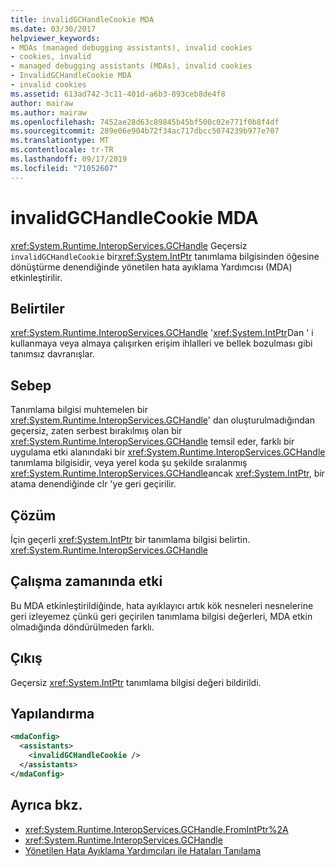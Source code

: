 ```yaml
---
title: invalidGCHandleCookie MDA
ms.date: 03/30/2017
helpviewer_keywords:
- MDAs (managed debugging assistants), invalid cookies
- cookies, invalid
- managed debugging assistants (MDAs), invalid cookies
- InvalidGCHandleCookie MDA
- invalid cookies
ms.assetid: 613ad742-3c11-401d-a6b3-893ceb8de4f8
author: mairaw
ms.author: mairaw
ms.openlocfilehash: 7452ae28d63c89845b45bf500c02e771f0b8f4df
ms.sourcegitcommit: 289e06e904b72f34ac717dbcc5074239b977e707
ms.translationtype: MT
ms.contentlocale: tr-TR
ms.lasthandoff: 09/17/2019
ms.locfileid: "71052607"
---
```

# <a name="invalidgchandlecookie-mda"></a>invalidGCHandleCookie MDA
<xref:System.Runtime.InteropServices.GCHandle> Geçersiz `invalidGCHandleCookie` bir<xref:System.IntPtr> tanımlama bilgisinden öğesine dönüştürme denendiğinde yönetilen hata ayıklama Yardımcısı (MDA) etkinleştirilir.  
  
## <a name="symptoms"></a>Belirtiler  
 <xref:System.Runtime.InteropServices.GCHandle> '<xref:System.IntPtr>Dan ' i kullanmaya veya almaya çalışırken erişim ihlalleri ve bellek bozulması gibi tanımsız davranışlar.  
  
## <a name="cause"></a>Sebep  
 Tanımlama bilgisi muhtemelen bir <xref:System.Runtime.InteropServices.GCHandle>' dan oluşturulmadığından geçersiz, zaten serbest bırakılmış olan bir <xref:System.Runtime.InteropServices.GCHandle> temsil eder, farklı bir uygulama etki alanındaki bir <xref:System.Runtime.InteropServices.GCHandle> tanımlama bilgisidir, veya yerel koda şu şekilde sıralanmış <xref:System.Runtime.InteropServices.GCHandle>ancak <xref:System.IntPtr>, bir atama denendiğinde clr 'ye geri geçirilir.  
  
## <a name="resolution"></a>Çözüm  
 İçin geçerli <xref:System.IntPtr> bir tanımlama bilgisi belirtin. <xref:System.Runtime.InteropServices.GCHandle>  
  
## <a name="effect-on-the-runtime"></a>Çalışma zamanında etki  
 Bu MDA etkinleştirildiğinde, hata ayıklayıcı artık kök nesneleri nesnelerine geri izleyemez çünkü geri geçirilen tanımlama bilgisi değerleri, MDA etkin olmadığında döndürülmeden farklı.  
  
## <a name="output"></a>Çıkış  
 Geçersiz <xref:System.IntPtr> tanımlama bilgisi değeri bildirildi.  
  
## <a name="configuration"></a>Yapılandırma  
  
```xml  
<mdaConfig>  
  <assistants>  
    <invalidGCHandleCookie />  
  </assistants>  
</mdaConfig>  
```  
  
## <a name="see-also"></a>Ayrıca bkz.

- <xref:System.Runtime.InteropServices.GCHandle.FromIntPtr%2A>
- <xref:System.Runtime.InteropServices.GCHandle>
- [Yönetilen Hata Ayıklama Yardımcıları ile Hataları Tanılama](diagnosing-errors-with-managed-debugging-assistants.md)
